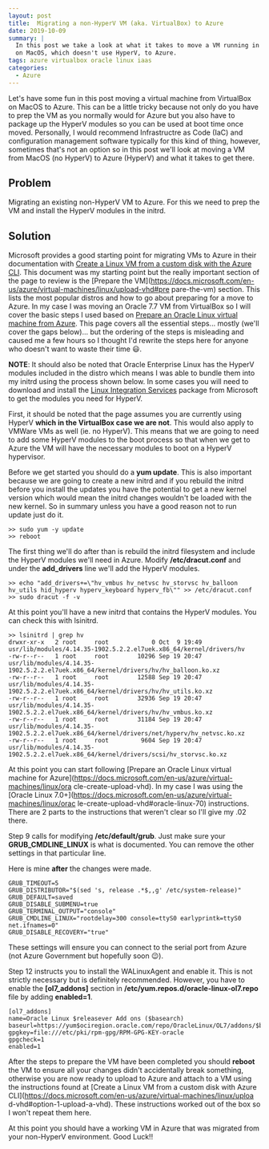 ```yaml
---
layout: post
title:  Migrating a non-HyperV VM (aka. VirtualBox) to Azure
date: 2019-10-09
summary: |
  In this post we take a look at what it takes to move a VM running in VirtualBox
  on MacOS, which doesn't use HyperV, to Azure. 
tags: azure virtualbox oracle linux iaas
categories:
  - Azure
---
```


Let's have some fun in this post moving a virtual machine from VirtualBox on
MacOS to Azure. This can be a little tricky because not only do you have to
prep the VM as you normally would for Azure but you also have to package up the
HyperV modules so you can be used at boot time once moved. Personally, I would
recommend Infrastructre as Code (IaC) and configuration management software
typically for this kind of thing, however, sometimes that's not an option so in
this post we'll look at moving a VM from MacOS (no HyperV) to Azure (HyperV) and
what it takes to get there.

## Problem
Migrating an existing non-HyperV VM to Azure.  For this we need to prep the VM
and install the HyperV modules in the initrd.

## Solution 
Microsoft provides a good starting point for migrating VMs to Azure
in their documentation with [Create a Linux VM from a custom disk with the Azure
CLI](https://docs.microsoft.com/en-us/azure/virtual-machines/linux/upload-vhd).
This document was my starting point but the really
important section of the page to review is the [Prepare the
VM](https://docs.microsoft.com/en-us/azure/virtual-machines/linux/upload-vhd#pre
pare-the-vm) section. This lists the most popular distros and how
to go about preparing for a move to Azure. In my case I was moving
an Oracle 7.7 VM from VirtualBox so I will cover the basic steps
I used based on [Prepare an Oracle Linux virtual machine from
Azure](https://docs.microsoft.com/en-us/azure/virtual-machines/linux/oracle-create-upload-vhd?toc=%2fazure%2fvirtual-machines%2flinux%2ftoc.json#prerequisites). This page
covers all the essential steps... mostly (we'll cover the gaps below)... but the
ordering of the steps is misleading and caused me a few hours so I thought I'd
rewrite the steps here for anyone who doesn't want to waste their time :smiley:.

__NOTE__: It should also be noted that Oracle Enterprise Linux 
has the HyperV modules included in the distro which means I was able
to bundle them into my initrd using the process shown below. In some cases
you will need to download and install the [Linux Integration
Services](https://www.microsoft.com/en-us/download/details.aspx?id=55106)
package from Microsoft to get the modules you need for HyperV.

First, it should be noted that the page assumes you are currently using HyperV
__which in the VirtualBox case we are not__. This would also apply to VMWare VMs
as well (ie. no HyperV). This means that we are going to need to add some HyperV
modules to the boot process so that when we get to Azure the VM will have the
necessary modules to boot on a HyperV hypervisor.

Before we get started you should do a __yum update__. This is also important
because we are going to create a new initrd and if you rebuild the initrd before
you install the updates you have the potential to get a new kernel version which
would mean the initrd changes wouldn't be loaded with the new kernel. So in
summary unless you have a good reason not to run update just do it.

```terminal
>> sudo yum -y update
>> reboot
```

The first thing we'll do after than is rebuild the initrd filesystem and include
the HyperV modules we'll need in Azure. Modify __/etc/dracut.conf__ and under
the __add_drivers__ line we'll add the HyperV modules.

```terminal
>> echo "add_drivers+=\"hv_vmbus hv_netvsc hv_storvsc hv_balloon hv_utils hid_hyperv hyperv_keyboard hyperv_fb\"" >> /etc/dracut.conf
>> sudo dracut -f -v
``` 

At this point you'll have a new initrd that contains the HyperV modules. You can
check this with lsinitrd.

```terminal
>> lsinitrd | grep hv
drwxr-xr-x   2 root     root            0 Oct  9 19:49 usr/lib/modules/4.14.35-1902.5.2.2.el7uek.x86_64/kernel/drivers/hv
-rw-r--r--   1 root     root        10296 Sep 19 20:47 usr/lib/modules/4.14.35-1902.5.2.2.el7uek.x86_64/kernel/drivers/hv/hv_balloon.ko.xz
-rw-r--r--   1 root     root        12588 Sep 19 20:47 usr/lib/modules/4.14.35-1902.5.2.2.el7uek.x86_64/kernel/drivers/hv/hv_utils.ko.xz
-rw-r--r--   1 root     root        32936 Sep 19 20:47 usr/lib/modules/4.14.35-1902.5.2.2.el7uek.x86_64/kernel/drivers/hv/hv_vmbus.ko.xz
-rw-r--r--   1 root     root        31184 Sep 19 20:47 usr/lib/modules/4.14.35-1902.5.2.2.el7uek.x86_64/kernel/drivers/net/hyperv/hv_netvsc.ko.xz
-rw-r--r--   1 root     root         9604 Sep 19 20:47 usr/lib/modules/4.14.35-1902.5.2.2.el7uek.x86_64/kernel/drivers/scsi/hv_storvsc.ko.xz
```

At this point you can start following
[Prepare an Oracle Linux virtual machine for
Azure](https://docs.microsoft.com/en-us/azure/virtual-machines/linux/ora
cle-create-upload-vhd). In my case I was using the [Oracle Linux
7.0+](https://docs.microsoft.com/en-us/azure/virtual-machines/linux/orac
le-create-upload-vhd#oracle-linux-70) instructions. There are 2 parts to
the instructions that weren't clear so I'll give my .02 there.

Step 9 calls for modifying __/etc/default/grub__. Just make sure your
__GRUB_CMDLINE_LINUX__ is what is documented. You can remove the other
settings in that particular line.

Here is mine __after__ the changes were made.
```terminal
GRUB_TIMEOUT=5
GRUB_DISTRIBUTOR="$(sed 's, release .*$,,g' /etc/system-release)"
GRUB_DEFAULT=saved
GRUB_DISABLE_SUBMENU=true
GRUB_TERMINAL_OUTPUT="console"
GRUB_CMDLINE_LINUX="rootdelay=300 console=ttyS0 earlyprintk=ttyS0 net.ifnames=0"
GRUB_DISABLE_RECOVERY="true"
```

These settings will ensure you can connect to the serial port from Azure (not
Azure Government but hopefully soon :wink:).

Step 12 instructs you to install the WALinuxAgent and enable it. This is not
strictly necessary but is definitely recommended. However, you have to enable
the __[ol7_addons]__ section in __/etc/yum.repos.d/oracle-linux-ol7.repo__ file
by adding __enabled=1__.

```terminal
[ol7_addons]
name=Oracle Linux $releasever Add ons ($basearch)
baseurl=https://yum$ociregion.oracle.com/repo/OracleLinux/OL7/addons/$basearch/
gpgkey=file:///etc/pki/rpm-gpg/RPM-GPG-KEY-oracle
gpgcheck=1
enabled=1
```

After the steps to prepare the VM have been completed you should __reboot__
the VM to ensure all your changes didn't accidentally break something,
otherwise you are now ready to upload to Azure and attach to a VM using
the instructions found at [Create a Linux VM from a custom disk with Azure
CLI](https://docs.microsoft.com/en-us/azure/virtual-machines/linux/uploa
d-vhd#option-1-upload-a-vhd). These instructions worked out of the box so I
won't repeat them here.

At this point you should have a working VM in Azure that was migrated from your
non-HyperV environment.  Good Luck!!


